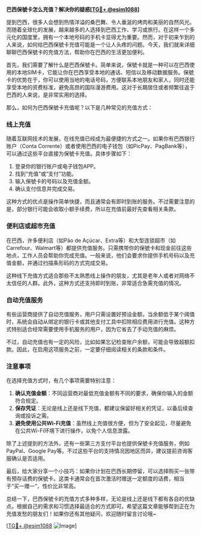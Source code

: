 **巴西保號卡怎么充值？解决你的疑惑[[TG💪+ @esim1088](https://t.me/s/esim1088)]**

提到巴西，很多人会想到热情洋溢的桑巴舞、令人垂涎的烤肉和美丽的自然风光。而随着全球化的发展，越来越多的人选择到巴西工作、学习或旅行。在这样一个多元化的国度里，拥有一个本地号码的手机卡显得尤为重要。然而，对于初来乍到的人来说，如何给巴西保號卡充值可能是一个让人头疼的问题。今天，我们就来详细聊聊巴西保號卡的充值方法，帮助你在巴西的生活更加便利。

首先，我们需要了解什么是巴西保號卡。简单来说，保號卡就是一种可以在巴西使用的本地SIM卡，它能让你在巴西享受本地的通话、短信以及移动数据服务。保號卡的优势在于，你可以使用当地的电话号码，方便联系本地朋友和家人，同时还能享受本地的资费标准，避免高昂的国际漫游费用。这对于长期居住或者频繁往返于巴西的人来说，是非常实用的选择。

那么，如何为巴西保號卡充值呢？以下是几种常见的充值方式：

### **线上充值**
随着互联网技术的发展，在线充值已经成为最便捷的方式之一。如果你有巴西银行账户（Conta Corrente）或者使用巴西的电子钱包（如PicPay、PagBank等），可以通过这些平台直接为保號卡充值。具体步骤如下：
1. 登录你的银行账户或电子钱包APP。
2. 找到“充值”或“支付”功能。
3. 输入保號卡的号码以及充值金额。
4. 确认支付信息并完成交易。

这种方式的优点是操作简单快捷，而且通常会有即时到账的服务。不过需要注意的是，部分银行可能会收取小额手续费，所以在充值前最好先查看相关条款。

### **便利店或超市充值**
在巴西，许多便利店（如Pão de Açúcar、Extra等）和大型连锁超市（如Carrefour、Walmart等）都提供充值服务。只需携带你的保號卡和现金前往这些地点，工作人员会帮助你完成充值。一般来说，他们会要求你提供手机号码以及充值金额，并通过扫描条形码的方式完成交易。

这种线下充值方式适合那些不太熟悉线上操作的朋友，尤其是老年人或者对网络不太信任的人群。此外，这种方式还支持即时到账，非常适合急需充值的情况。

### **自动充值服务**
有些运营商提供了自动充值服务，用户只需设置好预设金额，当余额低于某个阈值时，系统会自动从绑定的银行卡或其他支付工具中扣除相应费用进行充值。这种方式特别适合经常需要使用手机服务的用户，因为它省去了手动充值的麻烦。

不过，自动充值也有一定的风险，比如如果忘记检查账户余额，可能会导致超额扣款。因此，在启用这项服务之前，一定要仔细阅读相关的条款和条件。

### **注意事项**
在选择充值方式时，有几个事项需要特别注意：
1. **确认充值金额**：不同运营商对最低充值金额有不同的要求，确保你输入的金额符合规定。
2. **保存凭证**：无论是线上还是线下充值，都建议保留好相关的凭证，以备后续查询或投诉之需。
3. **避免使用公共Wi-Fi充值**：虽然线上充值很方便，但为了安全起见，尽量避免在公共Wi-Fi环境下进行操作，以免个人信息泄露。

除了上述提到的方法外，还有一些第三方支付平台也提供保號卡充值服务，例如PayPal、Google Pay等。不过这些平台的支持情况因地区而异，建议提前咨询客服确认是否适用。

最后，给大家分享一个小技巧：如果你计划在巴西长期停留，可以选择购买一张带有预存话费的保號卡。这类卡通常会在首次激活时赠送一定额度的话费，相当于“买一赠一”，性价比非常高。

总结一下，巴西保號卡的充值方式多种多样，无论是线上还是线下都有各自的优缺点。根据自己的需求和习惯选择最适合的方式即可。希望这篇文章能够帮到正在为充值发愁的朋友们！如果你还有其他疑问，欢迎随时留言讨论哦~

[[TG💪+ @esim1088](https://t.me/s/esim1088) ![Image](https://i.postimg.cc/4NQfJmqS/Snipaste-2025-05-13-00-14-12.png)]